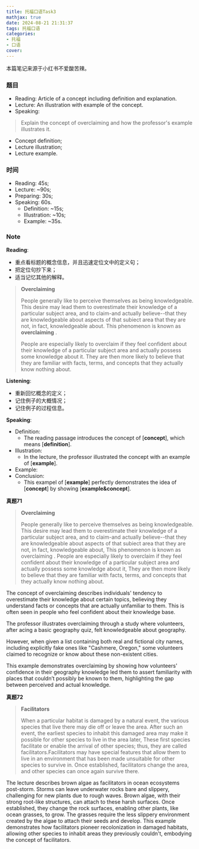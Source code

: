 ```yaml
---
title: 托福口语Task3
mathjax: true
date: 2024-08-21 21:31:37
tags: 托福口语
categories:
- 托福
- 口语
cover:
---
```

本篇笔记来源于小红书不爱酸苦辣。

### 题目
- Reading: Article of a concept including definition and explanation.
- Lecture: An illustration with example of the concept.
- Speaking:
> Explain the concept of overclaiming and how the professor's example illustrates it.
  -  Concept definition;
  -  Lecture illustration;
  -  Lecture example.
### 时间
- Reading: 45s;
- Lecture: ~90s;
- Preparing: 30s;
- Speaking: 60s.
  - Definition: ~15s;
  - Illustration: ~10s;
  - Example: ~35s.

### Note

**Reading**:
- 重点看标题的概念信息，并且迅速定位文中的定义句；
- 把定位句抄下来；
- 适当记忆其他的解释。

> **Overclaiming**
> 
> People generally like to perceive themselves as being knowledgeable. This desire may lead them to overestimate their knowledge of a particular subject area, and to claim-and actually believe--that they are knowledgeable about aspects of that subiect area that they are not, in fact, knowledgeable about. This phenomenon is known as **overclaiming** . 
> 
> People are especially likely to overclaim if they feel confident about their knowledge of a particular subject area and actually possess some knowledge about it. They are then more likely to believe that they are familiar with facts, terms, and concepts that they actually know nothing about.


**Listening**:
- 重新回忆概念的定义；
- 记住例子的大概情况；
- 记住例子的过程信息。

**Speaking**:
- Definition:
  - The reading passage introduces the concept of [**concept**], which means [**definition**].
- Illustration:
  - In the lecture, the professor illustrated the concept with an example of [**example**].
- Example:
- Conclusion:
  - This exampel of [**example**] perfectly demonstrates the idea of [**concept**] by showing [**example&concept**].



**真题71**

> **Overclaiming**
> 
> People generally like to perceive themselves as being knowledgeable. This desire may lead them to overestimate their knowledge of a particular subject area, and to claim-and actually believe--that they are knowledgeable about aspects of that subiect area that they are not, in fact, knowledgeable about, This phenomenon is known as overclaiming . People are especially likely to overclaim if they feel confident about their knowledge of a particular subject area and actually possess some knowledge about it, They are then more likely to believe that they are familiar with facts, terms, and concepts that they actually know nothing about.

The concept of overclaiming describes individuals' tendency to overestimate their knowledge about certain topics, believing they understand facts or concepts that are actually unfamiliar to them. This is often seen in people who feel confident about their knowledge base. 

The professor illustrates overclaiming through a study where volunteers, after acing a basic geography quiz, felt knowledgeable about geography. 

However, when given a list containing both real and fictional city names, including explicitly fake ones like "Cashmere, Oregon," some volunteers claimed to recognize or know about these non-existent cities. 

This example demonstrates overclaiming by showing how volunteers' confidence in their geography knowledge led them to assert familiarity with places that couldn’t possibly be known to them, highlighting the gap between perceived and actual knowledge.

**真题72**

> **Facilitators**
> 
> When a particular habitat is damaged by a natural event, the various species that live there may die off or leave the area. After such an event, the earliest species to inhabit this damaged area may make it possible for other species to live in the area later, These first species facilitate or enable the arrival of other species; thus, they are called facilitators.Facilitators may have special features that allow them to live in an environment that has been made unsuitable for other species to survive in. Once established, facilitators change the area, and other species can once again survive there.

The lecture describes brown algae as facilitators in ocean ecosystems post-storm. Storms can leave underwater rocks bare and slippery, challenging for new plants due to rough waves. Brown algae, with their strong root-like structures, can attach to these harsh surfaces. Once established, they change the rock surfaces, enabling other plants, like ocean grasses, to grow. The grasses require the less slippery environment created by the algae to attach their seeds and develop. This example demonstrates how facilitators pioneer recolonization in damaged habitats, allowing other species to inhabit areas they previously couldn't, embodying the concept of facilitators.